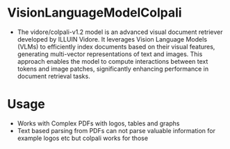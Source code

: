 # VisionLanguageModelColpali

- The vidore/colpali-v1.2 model is an advanced visual document retriever developed by ILLUIN Vidore. It leverages Vision Language Models (VLMs) to efficiently index documents based on their visual features, generating multi-vector representations of text and images. This approach enables the model to compute interactions between text tokens and image patches, significantly enhancing performance in document retrieval tasks.

# Usage
- Works with Complex PDFs with logos, tables and graphs 
- Text based parsing from PDFs can not parse valuable information for example logos etc but colpali works for those
 
